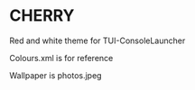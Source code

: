 # CHERRY
Red and white theme for TUI-ConsoleLauncher

Colours.xml is for reference

Wallpaper is photos.jpeg
